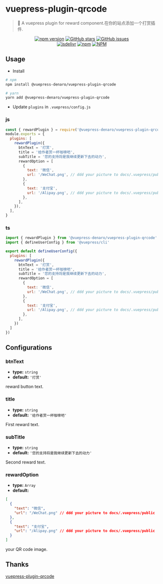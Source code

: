 # vuepress-plugin-qrcode

> :tada: A vuepress plugin for reward component.在你的站点添加一个打赏插件.

<p align="center">
  <a href="https://www.npmjs.com/package/@vuepress-denaro/vuepress-plugin-qrcode" target="_blank"><img alt="npm version" src="https://img.shields.io/npm/v/@vuepress-denaro/vuepress-plugin-qrcode"></a>
  <a href="https://github.com/denaro-org/vuepress-theme-denaro/stargazers" target="_blank"><img alt="GitHub stars" src="https://img.shields.io/github/stars/denaro-org/v-charts2"></a>
  <a href="https://github.com/denaro-org/vuepress-theme-denaro/issues" target="_blank"><img alt="GitHub issues" src="https://img.shields.io/github/issues/denaro-org/v-charts2"></a>
  <br />
  <a href="https://www.jsdelivr.com/package/npm/@vuepress-denaro/vuepress-plugin-qrcode" target="_blank"><img alt="jsdelivr" src="https://data.jsdelivr.com/v1/package/npm/@vuepress-denaro/vuepress-plugin-qrcode/badge"></a>
  <a href="https://www.npmjs.com/package/@vuepress-denaro/vuepress-plugin-qrcode" target="_blank"><img alt="npm" src="https://img.shields.io/node/v/@vuepress-denaro/vuepress-plugin-qrcode"></a>
  <a href="https://github.com/denaro-org/vuepress-theme-denaro/blob/main/LICENSE" target="_blank"><img alt="NPM" src="https://img.shields.io/npm/l/@vuepress-denaro/vuepress-plugin-qrcode"></a>
</p>

## Usage

- Install

```bash
# npm
npm install @vuepress-denaro/vuepress-plugin-qrcode

# yarn
yarn add @vuepress-denaro/vuepress-plugin-qrcode
```

- Update `plugins` in `.vuepress/config.js`

### js

```javascript
const { rewardPlugin } = require('@vuepress-denaro/vuepress-plugin-qrcode')
module.exports = {
  plugins: [
    rewardPlugin({
      btnText = '打赏',
      title = '给作者赏一杯咖啡吧',
      subTitle = '您的支持将是我继续更新下去的动力',
      rewardOption = [
        {
          text: '微信',
          url: '/WeChat.png', // ddd your picture to docs/.vuepress/public
        },
        {
          text: '支付宝',
          url: '/Alipay.png', // ddd your picture to docs/.vuepress/public
        },
      ],
    }),
  ],
}
```

### ts

```javascript
import { rewardPlugin } from '@vuepress-denaro/vuepress-plugin-qrcode'
import { defineUserConfig } from '@vuepress/cli'

export default defineUserConfig({
  plugins: [
    rewardPlugin({
      btnText = '打赏',
      title = '给作者赏一杯咖啡吧',
      subTitle = '您的支持将是我继续更新下去的动力',
      rewardOption = [
        {
          text: '微信',
          url: '/WeChat.png', // ddd your picture to docs/.vuepress/public
        },
        {
          text: '支付宝',
          url: '/Alipay.png', // ddd your picture to docs/.vuepress/public
        },
      ],
    })
  ]
})
```

## Configurations

### btnText

- **type:** `string`
- **default:** `'打赏'`

reward button text.

### title

- **type:** `string`
- **default:** `'给作者赏一杯咖啡吧'`

First reward text.

### subTitle

- **type:** `string`
- **default:** `'您的支持将是我继续更新下去的动力'`

Second reward text.

### rewardOption

- **type:** `Array`
- **default:**

```json
[
  {
    "text": "微信",
    "url": "/WeChat.png" // ddd your picture to docs/.vuepress/public
  },
  {
    "text": "支付宝",
    "url": "/Alipay.png" // ddd your picture to docs/.vuepress/public
  }
]
```

your QR code image.

## Thanks

[vuepress-plugin-qrcode](https://github.com/vxhly/vuepress-plugin-qrcode)
